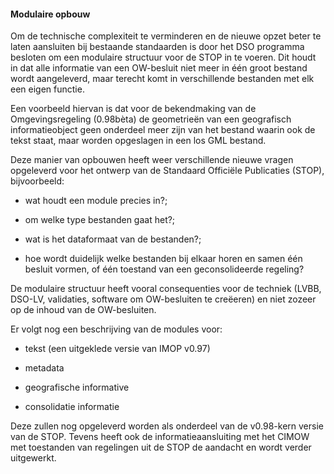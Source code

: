 ﻿#### Modulaire opbouw

Om de technische complexiteit te verminderen en de nieuwe opzet beter te laten
aansluiten bij bestaande standaarden is door het DSO programma besloten om een
modulaire structuur voor de STOP in te voeren. Dit houdt in dat alle informatie
van een OW-besluit niet meer in één groot bestand wordt aangeleverd, maar
terecht komt in verschillende bestanden met elk een eigen functie.

Een voorbeeld hiervan is dat voor de bekendmaking van de Omgevingsregeling
(0.98bèta) de geometrieën van een geografisch informatieobject geen onderdeel meer zijn van
het bestand waarin ook de tekst staat, maar worden opgeslagen in een los GML
bestand.

Deze manier van opbouwen heeft weer verschillende nieuwe vragen opgeleverd voor
het ontwerp van de Standaard Officiële Publicaties (STOP), bijvoorbeeld:

-   wat houdt een module precies in?;

-   om welke type bestanden gaat het?;

-   wat is het dataformaat van de bestanden?;

-   hoe wordt duidelijk welke bestanden bij elkaar horen en samen één besluit
    vormen, of één toestand van een geconsolideerde regeling?

De modulaire structuur heeft vooral consequenties voor de techniek (LVBB,
DSO-LV, validaties, software om OW-besluiten te creëeren) en niet zozeer op de
inhoud van de OW-besluiten.

Er volgt nog een beschrijving van de modules voor:

-   tekst (een uitgeklede versie van IMOP v0.97)

-   metadata

-   geografische informative

-   consolidatie informatie

Deze zullen nog opgeleverd worden als onderdeel van de v0.98-kern versie van de
STOP. Tevens heeft ook de informatieaansluiting met het CIMOW met toestanden van
regelingen uit de STOP de aandacht en wordt verder uitgewerkt.
